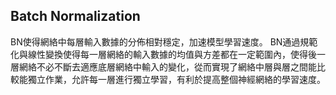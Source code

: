 Batch Normalization
-----------------------------------------------------
BN使得網絡中每層輸入數據的分佈相對穩定，加速模型學習速度。
BN通過規範化與線性變換使得每一層網絡的輸入數據的均值與方差都在一定範圍內，使得後一層網絡不必不斷去適應底層網絡中輸入的變化，從而實現了網絡中層與層之間能比較能獨立作業，允許每一層進行獨立學習，有利於提高整個神經網絡的學習速度。


